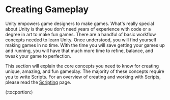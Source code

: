 Creating Gameplay
=================


Unity empowers game designers to make games.  What's really special about Unity is that you don't need years of experience with code or a degree in art to make fun games.  There are a handful of basic workflow concepts needed to learn Unity. Once understood, you will find yourself making games in no time.  With the time you will save getting your games up and running, you will have that much more time to refine, balance, and tweak your game to perfection.

This section will explain the core concepts you need to know for creating unique, amazing, and fun gameplay.  The majority of these concepts require you to write <span class=keyword>Scripts</span>.  For an overview of creating and working with Scripts, please read the [Scripting](Scripting.md) page.

(:tocportion:)
